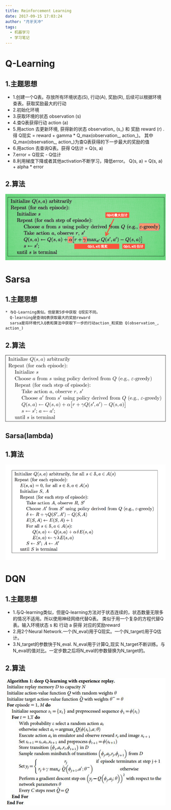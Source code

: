 ```yaml
---
title: Reinforcement Learning
date: 2017-09-15 17:03:24
author: "月牙天冲"
tags:
  - 机器学习
  - 学习笔记
---
```



# Q-Learning
## 1.主题思想
  * 1.创建一个Q表。存放所有环境状态(S), 行动(A), 奖励(R), 后续可以根据环境查表。获取奖励最大的行动
  * 2.初始化环境
  * 3.获取环境的状态 observation (s)
  * 4.查Q表获得行动 action (a)
  * 5.用action 去更新环境, 获得新的状态 observation_ (s_) 和 奖励 reward (r) .得 Q现实 = reward + gamma * Q_max(observation_, action_)。 其中Q_max(observation_, action_)为查Q表获得的下一步最大的奖励的值
  * 6.用action 去查询Q表。获得 Q估计 = Q(s, a)
  * 7.error = Q现实 - Q估计
  * 8.利用梯度下降或者其他activation不断学习，降低error。
      Q(s, a) = Q(s, a) + alpha * error

## 2.算法
  ![Q-Learning](Reinforcement-Learning/Q_learning.png)

# Sarsa
## 1.主题思想
    * 与Q-Learning类似。但是第5步中获取 Q现实不同。
      Q-learning是查询Q表获取最大的奖励reward
      sarsa是将环境代入Q表和算法中获取下一步的行动action_和奖励 Q(observation_, action_)

## 2.算法
  ![Sarsa](Reinforcement-Learning/3-1-1.png)


## Sarsa(lambda)

## 1.算法
  ![Sarsa](Reinforcement-Learning/3-3-1.png)


# DQN
## 1.主题思想
  * 1.与Q-learning类似，但是Q-learning方法对于状态连续的，状态数量无限多的情况不适用。所以使用神经网络代替Q表。
  类似于用一个复杂的方程代替Q表。输入环境状态 s 和 行动 a 获得 对应的奖励reward
  * 2.用2个Neural Network.一个(N_eval)用于Q现实。一个(N_target)用于Q估计。
  * 3.N_target的参数快于N_eval. N_eval用于计算Q_现实
  N_target不断训练。与N_eval的值对比。一定步数之后将N_eval的参数替换为N_target的。


## 2.算法
  ![Sarsa](Reinforcement-Learning/4-1-1.JPG)
